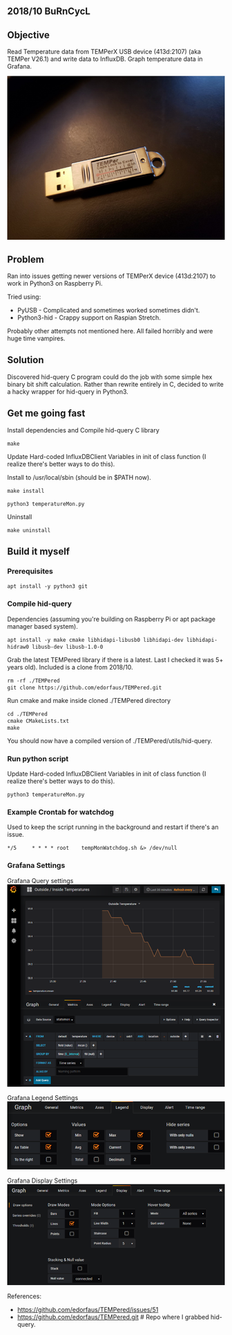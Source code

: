 ## 2018/10 BuRnCycL

## Objective

Read Temperature data from TEMPerX USB device (413d:2107) (aka TEMPer V26.1) and write data to InfluxDB. Graph temperature data in Grafana.

![TemperX Device](images/temperx_device.jpg?raw=true "TemperX Device")

## Problem 

Ran into issues getting newer versions of TEMPerX device (413d:2107) to work in Python3 on Raspberry Pi. 

Tried using: 
- PyUSB - Complicated and sometimes worked sometimes didn't.
- Python3-hid - Crappy support on Raspian Stretch.

Probably other attempts not mentioned here. All failed horribly and were huge time vampires.

## Solution

Discovered hid-query C program could do the job with some simple hex binary bit shift calculation. Rather than rewrite entirely in C,
decided to write a hacky wrapper for hid-query in Python3.


## Get me going fast


Install dependencies and Compile hid-query C library
```
make
```

Update Hard-coded InfluxDBClient Variables in init of class function (I realize there's better ways to do this). 

Install to /usr/local/sbin (should be in $PATH now).
```
make install
```

```
python3 temperatureMon.py
```

Uninstall
```
make uninstall
```

## Build it myself

### Prerequisites

```
apt install -y python3 git
```

### Compile hid-query

Dependencies (assuming you're building on Raspberry Pi or apt package manager based system).
```
apt install -y make cmake libhidapi-libusb0 libhidapi-dev libhidapi-hidraw0 libusb-dev libusb-1.0-0
```

Grab the latest TEMPered library if there is a latest. Last I checked it was 5+ years old). Included is a clone from 2018/10.
```
rm -rf ./TEMPered
git clone https://github.com/edorfaus/TEMPered.git
```

Run cmake and make inside cloned ./TEMPered directory
```
cd ./TEMPered
cmake CMakeLists.txt
make
```
You should now have a compiled version of ./TEMPered/utils/hid-query.

### Run python script

Update Hard-coded InfluxDBClient Variables in init of class function (I realize there's better ways to do this). 
```
python3 temperatureMon.py
```


### Example Crontab for watchdog

Used to keep the script running in the background and restart if there's an issue.
```
*/5     * * * * root    tempMonWatchdog.sh &> /dev/null
```

### Grafana Settings
Grafana Query settings
![Grafana Query Settings](images/grafana_settings-query.png?raw=true "Grafana Query Settings")

Grafana Legend Settings
![Grafana Legend Settings](images/grafana_settings-legend.png?raw=true "Grafana Legend Settings")

Grafana Display Settings
![Grafana Display Settings](images/grafana_settings-display.png?raw=true "Grafana Display Settings")

References: 
- https://github.com/edorfaus/TEMPered/issues/51
- https://github.com/edorfaus/TEMPered.git # Repo where I grabbed hid-query.

